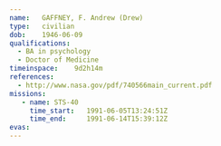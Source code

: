 ```yaml
---
name:	GAFFNEY, F. Andrew (Drew)
type:	civilian
dob:	1946-06-09
qualifications:
  - BA in psychology
  - Doctor of Medicine
timeinspace:	9d2h14m
references:
  - http://www.nasa.gov/pdf/740566main_current.pdf
missions:
   - name: STS-40
     time_start:   1991-06-05T13:24:51Z
     time_end:     1991-06-14T15:39:12Z
evas:
---
```

